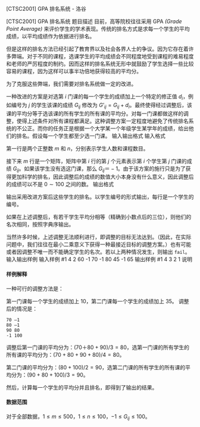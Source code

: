 



[CTSC2001] GPA 排名系统 - 洛谷














[CTSC2001] GPA 排名系统
题目描述
目前，高等院校往往采用 GPA *(Grade Point Average)* 来评价学生的学术表现。传统的排名方式是求每一个学生的平均成绩，以平均成绩作为依据进行排名。

但是这样的排名方法已经引起了教育界以及社会各界人士的争议。因为它存在着许多弊端。对于不同的课程，选课学生的平均成绩会不同程度地受到课程的难易程度和老师的严厉程度的制约。因而这样的排名系统无形中就鼓励了学生选择一些比较容易的课程，因为这样可以事半功倍地获得较高的平均分。

为了克服这些弊端，我们需要对排名系统做一定的改进。

一种改进的方案是对选第 $i$ 门课的每一个学生的成绩加上一个特定的修正值 $d_i$，例如编号为 $j$ 的学生该课的成绩 $G_{ij}$ 修改为 $G’_{ij}=G_{ij}+d_i$。最终使得经过调整后，该课的平均分等于选该课的所有学生的所有课的平均分。对每一门课都做这样的调整，使得上述条件对所有课程都满足。这种调整方案一定程度地避免了传统排名系统的不公正。而你的任务正是根据一个大学某一个年级学生某学年的成绩，给出他们的排名。假设每一个学生都至少选一门课。
输入输出格式
输入格式

第一行是两个正整数 $m$ 和 $n$，分别表示学生人数和课程数目。

接下来 $m$ 行是一个矩阵，矩阵中第 $i$ 行的第 $j$ 个元素表示第 $i$ 个学生第 $j$ 门课的成绩 $G_{ij}$。如果该学生没有选这门课，那么 $G_{ij}＝-1$。由于该方案的施行只是为了获得更加科学的排名，因此调整后的成绩的数值大小本身没有什么意义，因此调整后的成绩可以不是 $0\sim 100$ 之间的数。
输出格式

输出采用改进方案后这些学生的排名。以学生编号的形式输出，每行是一个学生的编号。

如果在上述调整后，有若干学生平均分相等（精确到小数点后的三位），则他们的名次相同，按照字典序输出。

当然许多时候，上述调整无法顺利进行，即调整的目标无法达到。（因此，在实际问题中，我们往往在最小二乘意义下获得一种最接近目标的调整方案。）也有可能或者因调整不唯一而不能确定学生的名次。若以上两种情况发生，则输出 `fail`。
输入输出样例
输入样例 #1
4 2
60 -1
70 -1
80 45
-1 65
输出样例 #1
4
3
2
1
说明
#### 样例解释
一种可行的调整方法是：

第一门课每一个学生的成绩加上 $10$，第二门课每一个学生的成绩加上 $35$。
调整后的情况是：
```plain
70 –1
80 –1
90 80
-1 100
```
调整后第一门课的平均分为：$(70＋80+90)/3=80$，选第一门课的所有学生的所有课的平均分为：$(70+80+90+80)/4=80$。

第二门课的平均分为：$(80+100)/2=90$，选第二门课的所有学生的所有课的平均分为：$(90+80+100)/3=90$。

然后，计算每一个学生的平均分并且排名，即得到了输出的结果。

#### 数据范围
对于全部数据，$1\le m\le 500$，$1\le n\le 100$，$-1\le G_{ij}\le 100$。







